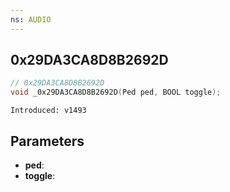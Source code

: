 ```yaml
---
ns: AUDIO
---
```

## 0x29DA3CA8D8B2692D

```c
// 0x29DA3CA8D8B2692D
void _0x29DA3CA8D8B2692D(Ped ped, BOOL toggle);
```

```
Introduced: v1493
```

## Parameters
* **ped**:
* **toggle**:

